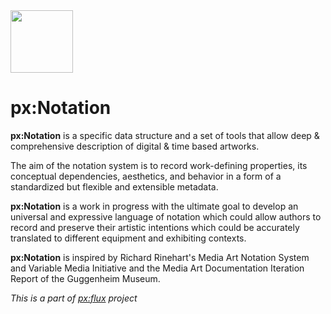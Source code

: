 <img src="https://user-images.githubusercontent.com/32540212/74092352-cce6a580-4ac2-11ea-86f8-160c556a17e9.png" width="100">

# px:Notation

**px:Notation** is a specific data structure and a set of tools that allow deep & comprehensive description of digital & time based artworks.

 The aim of the notation system is to record work-defining properties, its conceptual dependencies, aesthetics, and behavior in a form of a standardized but flexible and extensible metadata.

**px:Notation** is a work in progress with the ultimate goal to develop an universal and expressive language of notation which could allow authors to record and preserve their artistic intentions which could be accurately translated to different equipment and exhibiting contexts.

**px:Notation** is inspired by Richard Rinehart's Media Art Notation System and Variable Media Initiative and the Media Art Documentation Iteration Report of the Guggenheim Museum.

*This is a part of [px:flux](https://pxflux.net) project*
